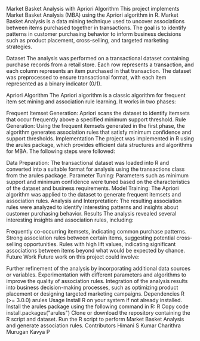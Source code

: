 Market Basket Analysis with Apriori Algorithm
This project implements Market Basket Analysis (MBA) using the Apriori algorithm in R. Market Basket Analysis is a data mining technique used to uncover associations between items purchased together in transactions. The goal is to identify patterns in customer purchasing behavior to inform business decisions such as product placement, cross-selling, and targeted marketing strategies.

Dataset
The analysis was performed on a transactional dataset containing purchase records from a retail store. Each row represents a transaction, and each column represents an item purchased in that transaction. The dataset was preprocessed to ensure transactional format, with each item represented as a binary indicator (0/1).

Apriori Algorithm
The Apriori algorithm is a classic algorithm for frequent item set mining and association rule learning. It works in two phases:

Frequent Itemset Generation: Apriori scans the dataset to identify itemsets that occur frequently above a specified minimum support threshold.
Rule Generation: Using the frequent itemsets generated in the first phase, the algorithm generates association rules that satisfy minimum confidence and support thresholds.
Implementation
The project was implemented in R using the arules package, which provides efficient data structures and algorithms for MBA. The following steps were followed:

Data Preparation: The transactional dataset was loaded into R and converted into a suitable format for analysis using the transactions class from the arules package.
Parameter Tuning: Parameters such as minimum support and minimum confidence were tuned based on the characteristics of the dataset and business requirements.
Model Training: The Apriori algorithm was applied to the dataset to generate frequent itemsets and association rules.
Analysis and Interpretation: The resulting association rules were analyzed to identify interesting patterns and insights about customer purchasing behavior.
Results
The analysis revealed several interesting insights and association rules, including:

Frequently co-occurring itemsets, indicating common purchase patterns.
Strong association rules between certain items, suggesting potential cross-selling opportunities.
Rules with high lift values, indicating significant associations between items beyond what would be expected by chance.
Future Work
Future work on this project could involve:

Further refinement of the analysis by incorporating additional data sources or variables.
Experimentation with different parameters and algorithms to improve the quality of association rules.
Integration of the analysis results into business decision-making processes, such as optimizing product placement or designing targeted marketing campaigns.
Dependencies
R (>= 3.0.0)
arules
Usage
Install R on your system if not already installed.
Install the arules package using the following command in R:
R
Copy code
install.packages("arules")
Clone or download the repository containing the R script and dataset.
Run the R script to perform Market Basket Analysis and generate association rules.
Contributors
Himani S Kumar
Charithra Murugan
Kavya P
